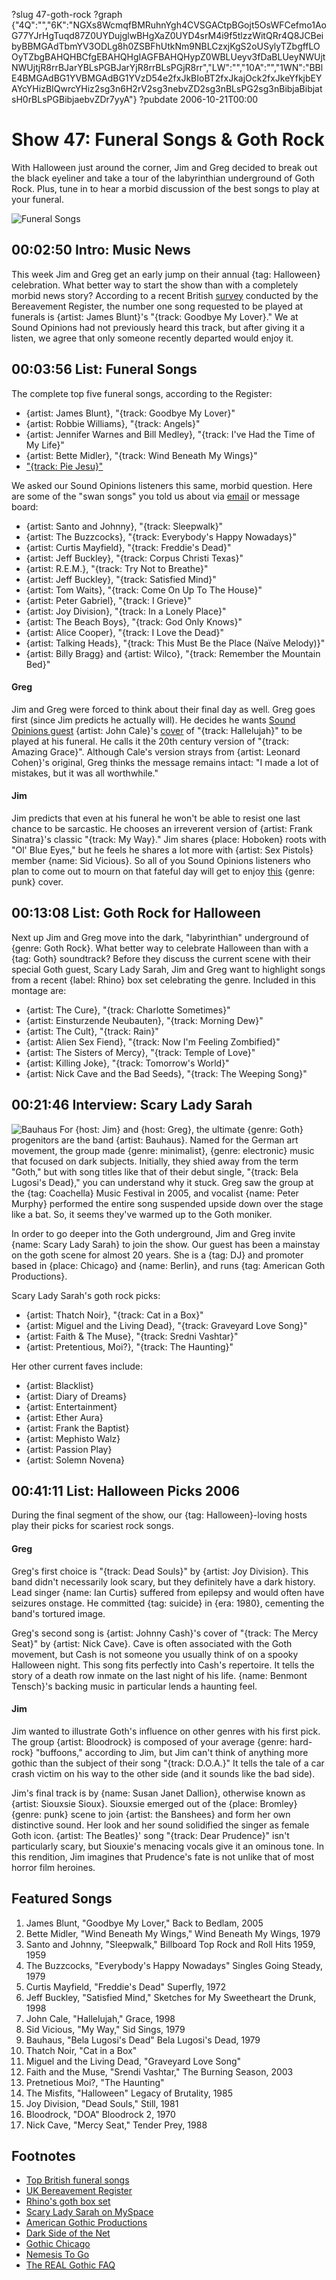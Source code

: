 ?slug 47-goth-rock
?graph {"4Q":"","6K":"NGXs8WcmqfBMRuhnYgh4CVSGACtpBGojt5OsWFCefmo1AoG77YJrHgTuqd87Z0UYDujglwBHgXaZ0UYD4srM4i9f5tlzzWitQRr4Q8JCBeibyBBMGAdTbmYV3ODLg8h0ZSBFhUtkNm9NBLCzxjKgS2oUSylyTZbgffLOOyTZbgBAHQHBCfgEBAHQHgIAGFBAHQHypZ0WBLUeyv3fDaBLUeyNWUjtNWUjtjR8rrBJarYBLsPGBJarYjR8rrBLsPGjR8rr","LW":"","10A":"","1WN":"BBlE4BMGAdBG1YVBMGAdBG1YVzD54e2fxJkBIoBT2fxJkajOck2fxJkeYfkjbEYAYcYHizBIQwrcYHiz2sg3n6H2rV2sg3nebvZD2sg3nBLsPG2sg3nBibjaBibjatsH0rBLsPGBibjaebvZDr7yyA"}
?pubdate 2006-10-21T00:00

# Show 47: Funeral Songs & Goth Rock
With Halloween just around the corner, Jim and Greg decided to break out the black eyeliner and take a tour of the labyrinthian underground of Goth Rock. Plus, tune in to hear a morbid discussion of the best songs to play at your funeral.

![Funeral Songs](https://static.soundopinions.org/images/2006/funeralsongs.jpg)

## 00:02:50 Intro: Music News
This week Jim and Greg get an early jump on their annual {tag: Halloween} celebration. What better way to start the show than with a completely morbid news story? According to a recent British [survey](http://news.bbc.co.uk/2/hi/entertainment/5398266.stm) conducted by the Bereavement Register, the number one song requested to be played at funerals is {artist: James Blunt}'s "{track: Goodbye My Lover}." We at Sound Opinions  had not previously heard this track, but after giving it a listen, we agree that only someone recently departed would enjoy it. 

## 00:03:56 List: Funeral Songs
The complete top five funeral songs, according to the Register:

- {artist: James Blunt}, "{track: Goodbye My Lover}"
- {artist: Robbie Williams}, "{track: Angels}" 
- {artist: Jennifer Warnes and Bill Medley}, "{track: I've Had the Time of My Life}" 
- {artist: Bette Midler}, "{track: Wind Beneath My Wings}" 
- ["{track: Pie Jesu}"](http://en.wikipedia.org/wiki/Pie_Jesu)

We asked our Sound Opinions listeners this same, morbid question. Here are some of the "swan songs" you told us about via [email](mailto:interact@soundopinions.org) or message board:

- {artist: Santo and Johnny}, "{track: Sleepwalk}"
- {artist: The Buzzcocks}, "{track: Everybody's Happy Nowadays}"
- {artist: Curtis Mayfield}, "{track: Freddie's Dead}"
- {artist: Jeff Buckley}, "{track: Corpus Christi Texas}"
- {artist: R.E.M.}, "{track: Try Not to Breathe}"
- {artist: Jeff Buckley}, "{track: Satisfied Mind}"
- {artist: Tom Waits}, "{track: Come On Up To The House}"
- {artist: Peter Gabriel}, "{track: I Grieve}"
- {artist: Joy Division}, "{track: In a Lonely Place}"
- {artist: The Beach Boys}, "{track: God Only Knows}"
- {artist: Alice Cooper}, "{track: I Love the Dead}"
- {artist: Talking Heads}, "{track: This Must Be the Place (Naïve Melody)}"
- {artist: Billy Bragg} and {artist: Wilco}, "{track: Remember the Mountain Bed}"

#### Greg
Jim and Greg were forced to think about their final day as well. Greg goes first (since Jim predicts he actually will). He decides he wants [Sound Opinions guest](/show/1/) {artist: John Cale}'s [cover](https://www.youtube.com/watch?v=Nzu4LE667VM) of "{track: Hallelujah}" to be played at his funeral. He calls it the 20th century version of "{track: Amazing Grace}". Although Cale's version strays from {artist: Leonard Cohen}'s original, Greg thinks the message remains intact: "I made a lot of mistakes, but it was all worthwhile."

#### Jim
Jim predicts that even at his funeral he won't be able to resist one last chance to be sarcastic. He chooses an irreverent version of {artist: Frank Sinatra}'s classic "{track: My Way}." Jim shares {place: Hoboken} roots with "Ol' Blue Eyes," but he feels he shares a lot more with {artist: Sex Pistols} member {name: Sid Vicious}. So all of you Sound Opinions listeners who plan to come out to mourn on that fateful day will get to enjoy [this](https://www.youtube.com/watch?v=rDyb_alTkMQ&feature=kp) {genre: punk} cover.

## 00:13:08 List: Goth Rock for Halloween
Next up Jim and Greg move into the dark, "labyrinthian" underground of {genre: Goth Rock}. What better way to celebrate Halloween than with a {tag: Goth} soundtrack? Before they discuss the current scene with their special Goth guest, Scary Lady Sarah, Jim and Greg want to highlight songs from a recent {label: Rhino} box set celebrating the genre. Included in this montage are:

- {artist: The Cure}, "{track: Charlotte Sometimes}"
- {artist: Einsturzende Neubauten}, "{track: Morning Dew}"
- {artist: The Cult}, "{track: Rain}"
- {artist: Alien Sex Fiend}, "{track: Now I'm Feeling Zombified}"
- {artist: The Sisters of Mercy}, "{track: Temple of Love}"
- {artist: Killing Joke}, "{track: Tomorrow's World}"
- {artist: Nick Cave and the Bad Seeds}, "{track: The Weeping Song}"


## 00:21:46 Interview: Scary Lady Sarah
![Bauhaus](https://static.soundopinions.org/assets/47/10A0.jpg)
For {host: Jim} and {host: Greg}, the ultimate {genre: Goth} progenitors are the band {artist: Bauhaus}. Named for the German art movement, the group made {genre: minimalist}, {genre: electronic} music that focused on dark subjects. Initially, they shied away from the term "Goth," but with song titles like that of their debut single, "{track: Bela Lugosi's Dead}," you can understand why it stuck. Greg saw the group at the {tag: Coachella} Music Festival in 2005, and vocalist {name: Peter Murphy} performed the entire song suspended upside down over the stage like a bat. So, it seems they've warmed up to the Goth moniker.

In order to go deeper into the Goth underground, Jim and Greg invite {name: Scary Lady Sarah} to join the show. Our guest has been a mainstay on the goth scene for almost 20 years. She is a {tag: DJ} and promoter based in {place: Chicago} and {name: Berlin}, and runs {tag: American Goth Productions}. 

Scary Lady Sarah's goth rock picks:

- {artist: Thatch Noir}, "{track: Cat in a Box}"
- {artist: Miguel and the Living Dead}, "{track: Graveyard Love Song}"
- {artist: Faith & The Muse}, "{track: Sredni Vashtar}" 
- {artist: Pretentious, Moi?}, "{track: The Haunting}"

Her other current faves include:

- {artist: Blacklist}
- {artist: Diary of Dreams} 
- {artist: Entertainment} 
- {artist: Ether Aura} 
- {artist: Frank the Baptist} 
- {artist: Mephisto Walz} 
- {artist: Passion Play}
- {artist: Solemn Novena}

## 00:41:11 List: Halloween Picks 2006
During the final segment of the show, our {tag: Halloween}-loving hosts play their picks for scariest rock songs. 
#### Greg
Greg's first choice is "{track: Dead Souls}" by {artist: Joy Division}. This band didn't necessarily look scary, but they definitely have a dark history. Lead singer {name: Ian Curtis} suffered from epilepsy and would often have seizures onstage. He committed {tag: suicide} in {era: 1980}, cementing the band's tortured image.

Greg's second song is {artist: Johnny Cash}'s cover of "{track: The Mercy Seat}" by {artist: Nick Cave}. Cave is often associated with the Goth movement, but Cash is not someone you usually think of on a spooky Halloween night. This song fits perfectly into Cash's repertoire. It tells the story of a death row inmate on the last night of his life. {name: Benmont Tensch}'s backing music in particular lends a haunting feel.

#### Jim
Jim wanted to illustrate Goth's influence on other genres with his first pick. The group {artist: Bloodrock} is composed of your average {genre: hard-rock} "buffoons," according to Jim, but Jim can't think of anything more gothic than the subject of their song "{track: D.O.A.}" It tells the tale of a car crash victim on his way to the other side (and it sounds like the bad side).

Jim's final track is by {name: Susan Janet Dallion}, otherwise known as {artist: Siouxsie Sioux}. Siouxsie emerged out of the {place: Bromley} {genre: punk} scene to join {artist: the Banshees} and form her own distinctive sound. Her look and her sound solidified the singer as female Goth icon. {artist: The Beatles}' song "{track: Dear Prudence}" isn't particularly scary, but Siouxie's menacing vocals give it an ominous tone. In this rendition, Jim imagines that Prudence's fate is not unlike that of most horror film heroines. 

## Featured Songs
1. James Blunt, "Goodbye My Lover," Back to Bedlam, 2005
2. Bette Midler, "Wind Beneath My Wings," Wind Beneath My Wings, 1979
3. Santo and Johnny, "Sleepwalk," Billboard Top Rock and Roll Hits 1959, 1959
4. The Buzzcocks, "Everybody's Happy Nowadays" Singles Going Steady, 1979
5. Curtis Mayfield, "Freddie's Dead" Superfly, 1972
6. Jeff Buckley, "Satisfied Mind," Sketches for My Sweetheart the Drunk, 1998
7. John Cale, "Hallelujah," Grace, 1998
8. Sid Vicious, "My Way," Sid Sings, 1979
9. Bauhaus, "Bela Lugosi's Dead" Bela Lugosi's Dead, 1979
10. Thatch Noir, "Cat in a Box"
11. Miguel and the Living Dead, "Graveyard Love Song"
12. Faith and the Muse, "Srendi Vashtar," The Burning Season, 2003
13. Pretnetious Moi?, "The Haunting"
14. The Misfits, "Halloween" Legacy of Brutality, 1985
15. Joy Division, "Dead Souls," Still, 1981
16. Bloodrock, "DOA" Bloodrock 2, 1970
17. Nick Cave, "Mercy Seat," Tender Prey, 1988

## Footnotes
- [Top British funeral songs](http://news.bbc.co.uk/2/hi/entertainment/5398266.stm)
- [UK Bereavement Register](http://www.the-bereavement-register.org.uk/)
- [Rhino's goth box set](http://www.amazon.com/Life-Less-Lived-The-Gothic/dp/B000GIWS4M)
- [Scary Lady Sarah on MySpace](http://profile.myspace.com/index.cfm?fuseaction=user.viewprofile&friendid=1464428)
- [American Gothic Productions](http://scaryladysarah.livejournal.com/73073.html)
- [Dark Side of the Net](http://www.darklinks.com)
- [Gothic Chicago](http://www.gothicchicago.com/)
- [Nemesis To Go](http://www.nemesis.to/go.htm)
- [The REAL Gothic FAQ](http://razorwire.com/real-goth-faq)
